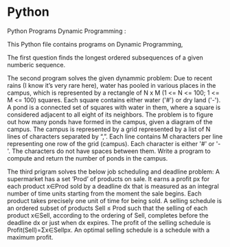 # Python
Python Programs
Dynamic Programming :

This Python file contains programs on Dynamic Programming,

The first question finds the longest ordered subsequences of a given numberic sequence.

The second program solves the given dynammic problem: Due to recent rains (I know it’s very rare here), water has pooled in various
places in the campus, which is represented by a rectangle of N x M (1 <= N <= 100; 1 <= M <= 100) squares. Each square 
contains either water ('#') or dry land ('-'). A pond is a connected set of squares with water in them, where a square is 
considered adjacent to all eight of its neighbors. The problem is to figure out how many ponds have formed in the campus, 
given a diagram of the campus. The campus is represented by a grid represented by a list of N lines of characters separated 
by “,”. Each line contains M characters per line representing one row of the grid (campus). Each character is either '#' or 
'-'. The characters do not have spaces between them. Write a program to compute and return the number of ponds in the campus.

The third prigram solves the below job scheduling and deadline problem:
A supermarket has a set ‘Prod’ of products on sale. It earns a profit px for each product x∈Prod sold by a deadline dx that is 
measured as an integral number of time units starting from the moment the sale begins. Each product takes precisely one unit 
of time for being sold. A selling schedule is an ordered subset of products Sell ≤ Prod such that the selling of each product 
x∈Sell, according to the ordering of Sell, completes before the deadline dx or just when dx expires. The profit of the selling 
schedule is Profit(Sell)=Σx∈Sellpx. An optimal selling schedule is a schedule with a maximum profit.
